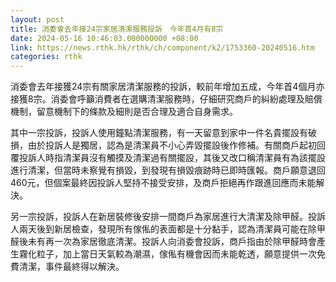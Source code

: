 ```yaml
---
layout: post
title: 消委會去年接24宗家居清潔服務投訴　今年首4月有8宗
date: 2024-05-16 10:46:03.000000000 +08:00
link: https://news.rthk.hk/rthk/ch/component/k2/1753360-20240516.htm
categories: rthk
---
```


消委會去年接獲24宗有關家居清潔服務的投訴，較前年增加五成，今年首4個月亦接獲8宗。消委會呼籲消費者在選購清潔服務時，仔細研究商戶的糾紛處理及賠償機制，留意機制下的條款及細則是否合理及適合自身需求。

其中一宗投訴，投訴人使用鐘點清潔服務，有一天留意到家中一件名貴擺設有破損，由於投訴人是獨居，認為是清潔員不小心弄毀擺設後作修補。有關商戶起初回覆投訴人時指清潔員沒有觸摸及清潔過有關擺設，其後又改口稱清潔員有為該擺設進行清潔，但當時未察覺有損毀，到發現有損毀痕跡時已即時匯報。商戶願意退回460元，但個案最終因投訴人堅持不接受安排，及商戶拒絕再作跟進回應而未能解決。

另一宗投訴，投訴人在新居裝修後安排一間商戶為家居進行大清潔及除甲醛。投訴人兩天後到新居檢查，發現所有傢俬的表面都是十分黏手，認為清潔員可能在除甲醛後未有再一次為家居徹底清潔。投訴人向消委會投訴，商戶指由於除甲醛時會產生霧化粒子，加上當日天氣較為潮濕，傢俬有機會因而未能乾透，願意提供一次免費清潔，事件最終得以解決。
